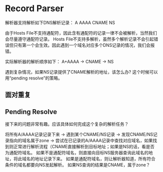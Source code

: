 # Record Parser

解析器支持解析如下DNS解析记录：
A
AAAA
CNAME
NS

由于Hosts File不支持通配符，因此含有通配符的记录一律不会被解析，当然我们会尽量遵守通配符记录。
Hosts File不支持多解析，虽然多个解析记录不会引起错误但只有第一个会生效。因此遇到一个域名对应多个DNS记录的情况，我们会报错。

实际解析器的解析顺序如下：
A+AAAA -> CNAME -> NS

遇到复杂情况，如果NS记录提供了CNAME解析的地址，该怎么办?
这个时候可以用“pending resolve”的策略。

## 面对重复


## Pending Resolve

接下来的问题非常有趣。应该具体如何完成这个复杂的解析任务？

将所有A/AAAA记录记录下来 -> 遇到某个CNAME/NS记录 -> 发现CNAME/NS记录指向的域名属于zone
    -> 尝试在已记录的A/AAAA记录中查找对应域名，如果找到则正常进行解析流程（CNAME直接解析到目标地址；如果是NS的话，看是否为通配符域名。
        如果不是通配符域名，则直接向目标NS服务器查询此域名的地址，将此域名的地址记录下来。
        如果是通配符域名，则让解析器知道，所有符合条件的域名都要向NS发起解析。
    如果NS查询的结果是CNAME，属于zone？
